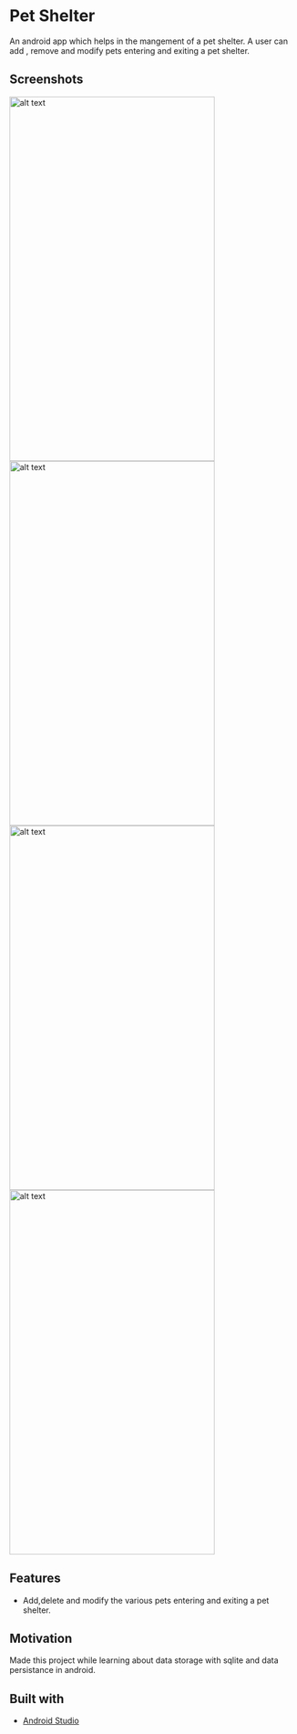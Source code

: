 # Pet Shelter

An android app which helps in the mangement of a pet shelter. A user can add , remove and modify pets entering and exiting a pet shelter.

## Screenshots

<img src="https://user-images.githubusercontent.com/36475626/65340210-63392e00-dbeb-11e9-808e-7024a13d935d.jpeg" alt="alt text" width="360" height="640">
<img src="https://user-images.githubusercontent.com/36475626/65340208-63392e00-dbeb-11e9-90b3-f6be902cef3a.jpeg" alt="alt text" width="360" height="640">
<img src="https://user-images.githubusercontent.com/36475626/65340201-62a09780-dbeb-11e9-932e-e25371a19e42.jpeg" alt="alt text" width="360" height="640">
<img src="https://user-images.githubusercontent.com/36475626/65340211-63392e00-dbeb-11e9-9850-6ac6a196168c.jpeg" alt="alt text" width="360" height="640">

## Features 
* Add,delete and modify the various pets entering and exiting a pet shelter.
## Motivation 
Made this project while learning about data storage with sqlite and data persistance in android.
## Built with
* [Android Studio](https://developer.android.com/studio) 

